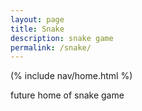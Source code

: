 ```yaml
---
layout: page
title: Snake
description: snake game
permalink: /snake/
---
```


(% include nav/home.html %)

future home of snake game
